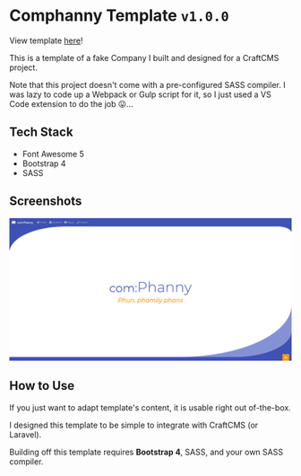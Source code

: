 # Comphanny Template `v1.0.0`

View template [here](https://davinaleong.github.io/proj-comphaanyy-template/)!

This is a template of a fake Company I built and designed for a CraftCMS project.

Note that this project doesn't come with a pre-configured SASS compiler.
I was lazy to code up a Webpack or Gulp script for it, so I just used a VS Code extension to do the job 😛...

## Tech Stack

- Font Awesome 5
- Bootstrap 4
- SASS

## Screenshots

![landing](./images/comphanny.png)

## How to Use

If you just want to adapt template's content, it is usable right out of-the-box.

I designed this template to be simple to integrate with CraftCMS (or Laravel).

Building off this template requires **Bootstrap 4**, SASS, and your own SASS compiler.
